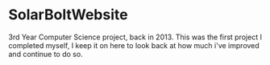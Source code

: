 SolarBoltWebsite
================

3rd Year Computer Science project, back in 2013. This was the first project I completed myself, I keep it on here to look back at how much i've improved and continue to do so.
